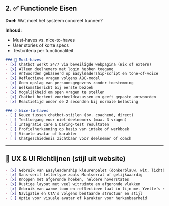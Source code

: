 ## 2. ✅ Functionele Eisen
**Doel:** Wat moet het systeem concreet kunnen?

**Inhoud:**
- Must-haves vs. nice-to-haves
- User stories of korte specs
- Testcriteria per functionaliteit

```markdown
### 🎯 Must-haves
- [x] Chatbot werkt 24/7 via beveiligde webpagina (Wix of extern)
- [x] Alleen deelnemers met login hebben toegang
- [x] Antwoorden gebaseerd op Easyleadership-script en tone-of-voice
- [x] Reflectieve vragen volgens ABC-model
- [x] Geen opslag van persoonsgegevens zonder toestemming
- [x] Welkomstbericht bij eerste bezoek
- [x] Mogelijkheid om open vragen te stellen
- [x] Chatbot herkent voorbeeldcasussen en geeft gepaste antwoorden
- [x] Reactietijd onder de 2 seconden bij normale belasting

### 💡 Nice-to-haves
- [ ] Keuze tussen chatbot-stijlen (bv. coachend, direct)
- [ ] Testtoegang voor niet-deelnemers (max. 3 vragen)
- [ ] Integratie Care & Daring-test resultaten
- [ ] Profielherkenning op basis van intake of werkboek
- [ ] Visuele avatar of karakter
- [ ] Chatgeschiedenis zichtbaar voor deelnemer of coach
```

---

## 🎨 UX & UI Richtlijnen (stijl uit website)

```markdown
- [x] Gebruik van Easyleadership kleurenpalet (donkerblauw, wit, lichtblauwgroen, oranje)
- [x] Sans-serif lettertype zoals Montserrat of gelijkwaardig
- [x] Knoppen met afgeronde hoeken, heldere hoverstates
- [x] Rustige layout met veel witruimte en afgeronde vlakken
- [x] Gebruik van warme toon en reflectieve taal in lijn met Yvette’s stijl
- [x] Navigatie en CTA's volgens bestaande structuur en stijl
- [ ] Optie voor visuele avatar of karakter voor herkenbaarheid
```

